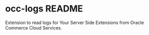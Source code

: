 # occ-logs README

Extension to read logs for Your Server Side Extensions from Oracle Commerce Cloud Services.